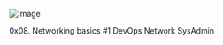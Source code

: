 ![image](https://github.com/CHEGEBB/alx-system_engineering-devops/assets/123733116/b2ff9854-53eb-451b-a4c7-807fb60ead67)

0x08. Networking basics #1
DevOps
Network
SysAdmin
